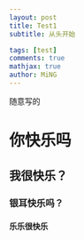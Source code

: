 ```yaml
---
layout: post
title: Test1
subtitle: 从头开始

tags: [test]
comments: true
mathjax: true
author: MiNG
---
```



随意写的

# 你快乐吗

## 我很快乐？

### 银耳快乐吗？

#### 乐乐很快乐
